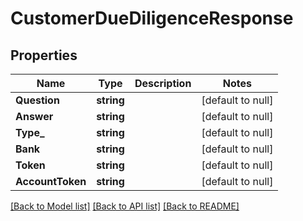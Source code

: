 # CustomerDueDiligenceResponse

## Properties
Name | Type | Description | Notes
------------ | ------------- | ------------- | -------------
**Question** | **string** |  | [default to null]
**Answer** | **string** |  | [default to null]
**Type_** | **string** |  | [default to null]
**Bank** | **string** |  | [default to null]
**Token** | **string** |  | [default to null]
**AccountToken** | **string** |  | [default to null]

[[Back to Model list]](../README.md#documentation-for-models) [[Back to API list]](../README.md#documentation-for-api-endpoints) [[Back to README]](../README.md)


